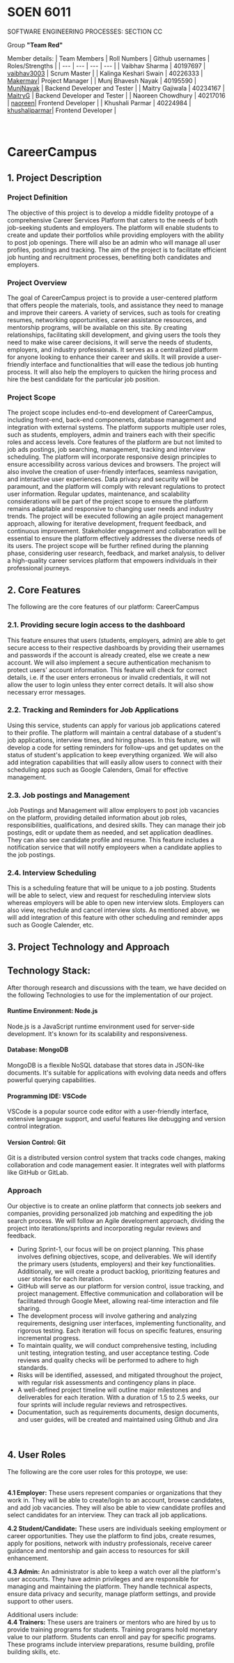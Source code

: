 # SOEN 6011

SOFTWARE ENGINEERING PROCESSES: SECTION CC

Group **"Team Red"**

Member details:
| Team Members | Roll Numbers | Github usernames | Roles/Strengths |
| --- | --- | --- | --- |
| Vaibhav Sharma | 40197697 | [vaibhav3003](https://github.com/vaibhav3003) | Scrum Master |
| Kalinga Keshari Swain | 40226333 | [Makermav](https://github.com/Markermav)| Project Manager |
| Munj Bhavesh Nayak | 40195590 | [MunjNayak](https://github.com/MunjNayak) | Backend Developer and Tester | 
| Maitry Gajiwala | 40234167 | [MaitryG](https://github.com/MaitryG) | Backend Developer and Tester |
| Naoreen Chowdhury | 40217016 | [naoreen](https://github.com/naoreen)| Frontend Developer | 
| Khushali Parmar | 40224984 | [khushaliparmar](https://github.com/khushaliparmar)| Frontend Developer | 

<br>

# CareerCampus
## 1. Project Description

### Project Definition
The objective of this project is to develop a middle fidelity protoype of a comprehensive Career Services Platform that caters to the needs of both job-seeking students and employers. The platform will enable students to create and update their portfolios while providing employers with the ability to post job openings. There will also be an admin who will manage all user profiles, postings and tracking. The aim of the project is to facilitate efficient job hunting and recruitment processes, benefiting both candidates and employers. 

### Project Overview
The goal of CareerCampus project is to provide a user-centered platform that offers people the materials, tools, and assistance they need to manage and improve their careers. A variety of services, such as tools for creating resumes, networking opportunities, career assistance resources, and mentorship programs, will be available on this site. By creating relationships, facilitating skill development, and giving users the tools they need to make wise career decisions, it will serve the needs of students, employers, and industry professionals. It serves as a centralized platform for anyone looking to enhance their career and skills. It will provide a user-friendly interface and functionalities that will ease the tedious job hunting process. It will also help the employers to quicken the hiring process and hire the best candidate for the particular job position. 

### Project Scope
The project scope includes end-to-end development of CareerCampus, including front-end, back-end componenets, database management and integration with external systems. The platform supports multiple user roles, such as students, employers, admin and trainers each with their specific roles and access levels. Core features of the platform are but not limited to job ads postings, job searching, management, tracking and interview scheduling. The platform will incorporate responsive design principles to ensure accessibility across various devices and browsers. The project will also involve the creation of user-friendly interfaces, seamless navigation, and interactive user experiences. Data privacy and security will be paramount, and the platform will comply with relevant regulations to protect user information. Regular updates, maintenance, and scalability considerations will be part of the project scope to ensure the platform remains adaptable and responsive to changing user needs and industry trends. The project will be executed following an agile project management approach, allowing for iterative development, frequent feedback, and continuous improvement. Stakeholder engagement and collaboration will be essential to ensure the platform effectively addresses the diverse needs of its users. The project scope will be further refined during the planning phase, considering user research, feedback, and market analysis, to deliver a high-quality career services platform that empowers individuals in their professional journeys.
<br>

## 2. Core Features
The following are the core features of our platform: CareerCampus

### 2.1. Providing secure login access to the dashboard
This feature ensures that users (students, employers, admin) are able to get secure access to their respective dashboards by providing their usernames and passwords if the account is already created, else we create a new account. We will also implement a secure authentication mechanism to protect users' account information. This feature will check for correct details, i.e. if the user enters erroneous or invalid credentials, it will not allow the user to login unless they enter correct details. It will also show necessary error messages. 


### 2.2. Tracking and Reminders for Job Applications
Using this service, students can apply for various job applications catered to their profile. The platform will maintain a central database of a student's job applications, interview times, and hiring phases. In this feature, we will develop a code for setting reminders for follow-ups and get updates on the status of student's application to keep everything organized. We will also add integration capabilities that will easily allow users to connect with their scheduling apps such as Google Calenders, Gmail for effective management.


### 2.3. Job postings and Management
Job Postings and Management will allow employers to post job vacancies on the platform, providing detailed information about job roles, responsibilities, qualifications, and desired skills. They can manage their job postings, edit or update them as needed, and set application deadlines. They can also see candidate profile and resume. This feature includes a notification service that will notify employeers when a candidate applies to the job postings.


### 2.4. Interview Scheduling
This is a scheduling feature that will be unique to a job posting. Students will be able to select, view and request for rescheduling interview slots whereas employers will be able to open new interview slots. Employers can also view, reschedule and cancel interview slots. As mentioned above, we will add integration of this feature with other scheduling and reminder apps such as Google Calender, etc. 
<br>

## 3. Project Technology and Approach


## Technology Stack: 
After thorough research and discussions with the team, we have decided on the following Technologies to use for the implementation of our project.
#### Runtime Environment: Node.js
Node.js is a JavaScript runtime environment used for server-side development. It's known for its scalability and responsiveness.

#### Database: MongoDB
MongoDB is a flexible NoSQL database that stores data in JSON-like documents. It's suitable for applications with evolving data needs and offers powerful querying capabilities.

#### Programming IDE: VSCode
VSCode is a popular source code editor with a user-friendly interface, extensive language support, and useful features like debugging and version control integration.

#### Version Control: Git
Git is a distributed version control system that tracks code changes, making collaboration and code management easier. It integrates well with platforms like GitHub or GitLab.

### Approach
Our objective is to create an online platform that connects job seekers and companies, providing personalized job matching and expediting the job
search process. We will follow an Agile development approach, dividing the project into iterations/sprints and incorporating regular reviews and
feedback. 
- During Sprint-1, our focus will be on project planning. This phase involves defining objectives, scope, and deliverables. We will identify the primary users (students, employers) and their key functionalities. Additionally, we will create a product backlog, prioritizing features and user stories for each iteration.
- GitHub will serve as our platform for version control, issue tracking, and project management. Effective communication and collaboration will be facilitated through Google Meet, allowing real-time interaction and file sharing.
- The development process will involve gathering and analyzing requirements, designing user interfaces, implementing functionality, and rigorous testing. Each iteration will focus on specific features, ensuring incremental progress.
- To maintain quality, we will conduct comprehensive testing, including unit testing, integration testing, and user acceptance testing. Code reviews and quality checks will be performed to adhere to high standards.
- Risks will be identified, assessed, and mitigated throughout the project, with regular risk assessments and contingency plans in place.
- A well-defined project timeline will outline major milestones and deliverables for each iteration. With a duration of 1.5 to 2.5 weeks, our four sprints will include regular reviews and retrospectives.
- Documentation, such as requirements documents, design documents, and user guides, will be created and maintained using Github and Jira
<br>

## 4. User Roles
The following are the core user roles for this protoype, we use:

<br>**4.1 Employer:** These users represent companies or organizations that they work in. They will be able to create/login to an account, browse candidates, and add job vacancies. They will also be able to view candidate profiles and select candidates for an interview. They can track all job applications. 

**4.2 Student/Candidate:** These users are individuals seeking employment or career opportunities. They use the platform to find jobs, create resumes, apply for positions, network with industry professionals, receive career guidance and mentorship and gain access to resources for skill enhancement.

**4.3 Admin:** An administrator is able to keep a watch over all the platform's user accounts. They have admin privileges and are responsible for managing and maintaining the platform. They  handle technical aspects, ensure data privacy and security, manage platform settings, and provide support to other users.

Additional users include:<br>
**4.4 Trainers:** These users are trainers or mentors who are hired by us to provide training programs for students. Training programs hold monetary value to our platform. Students can enroll and pay for specific programs. These programs include interview preparations, resume building, profile building skills, etc. 
